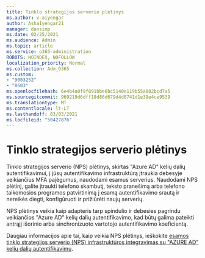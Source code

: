 ```yaml
---
title: Tinklo strategijos serverio plėtinys
ms.author: v-aiyengar
author: AshaIyengar21
manager: dansimp
ms.date: 02/25/2021
ms.audience: Admin
ms.topic: article
ms.service: o365-administration
ROBOTS: NOINDEX, NOFOLLOW
localization_priority: Normal
ms.collection: Adm_O365
ms.custom:
- "9003252"
- "8603"
ms.openlocfilehash: 6e4b4a0f9f891bbe6bc5140e119b55a802bcd7a5
ms.sourcegitcommit: 969219d6dff18d86d679d4d8741d1e39e4ce9539
ms.translationtype: MT
ms.contentlocale: lt-LT
ms.lasthandoff: 03/03/2021
ms.locfileid: "50427876"
---
```

# <a name="network-policy-server-extension"></a>Tinklo strategijos serverio plėtinys

Tinklo strategijos serverio (NPS) plėtinys, skirtas "Azure AD" kelių dalių autentifikavimui, į jūsų autentifikavimo infrastruktūrą įtraukia debesyje veikiančius MFA pajėgumus, naudodami esamus serverius. Naudodami NPS plėtinį, galite įtraukti telefono skambutį, teksto pranešimą arba telefono taikomosios programos patvirtinimą į esamą autentifikavimo srautą ir nereikės diegti, konfigūruoti ir prižiūrėti naujų serverių.

NPS plėtinys veikia kaip adapteris tarp spindulio ir debesies pagrindu veikiančios "Azure AD" kelių dalių autentifikavimo, kad būtų galima pateikti antrąjį išorinio arba sinchronizuoto vartotojo autentifikavimo koeficientą.

Daugiau informacijos apie tai, kaip veikia NPS plėtinys, ieškokite [esamos tinklo strategijos serverio (NPS) infrastruktūros integravimas su "AZURE AD" kelių dalių autentifikavimu](https://docs.microsoft.com/azure/active-directory/authentication/howto-mfa-nps-extension).
